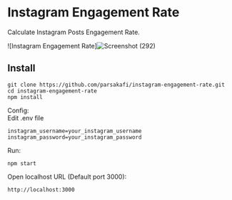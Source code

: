 # Instagram Engagement Rate   
Calculate Instagram Posts Engagement Rate. 

![Instagram Engagement Rate]![Screenshot (292)](https://user-images.githubusercontent.com/66938135/102041761-d50a2280-3e02-11eb-9df0-16c19e5b6528.png)

## Install
```shell
git clone https://github.com/parsakafi/instagram-engagement-rate.git
cd instagram-engagement-rate
npm install
```
Config:   
Edit .env file
```shell
instagram_username=your_instagram_username
instagram_password=your_instagram_password
```
Run:
```shell
npm start
```
Open localhost URL (Default port 3000):
```shell
http://localhost:3000
```
